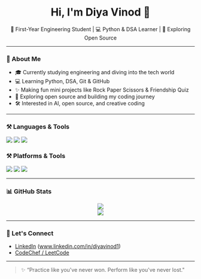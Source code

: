 
<h1 align="center">Hi, I'm Diya Vinod 👋</h1>
<p align="center">
  🌱 First-Year Engineering Student | 💻 Python & DSA Learner | 🚀 Exploring Open Source
</p>

---

### 💫 About Me

- 🎓 Currently studying engineering and diving into the tech world
- 💻 Learning Python, DSA, Git & GitHub
- ✨ Making fun mini projects like Rock Paper Scissors & Friendship Quiz
- 🌱 Exploring open source and building my coding journey
- 🛠️ Interested in AI, open source, and creative coding

---

### ⚒️ Languages & Tools

<p>
  <img src="https://img.shields.io/badge/Python-3670A0?style=for-the-badge&logo=python&logoColor=ffdd54" />
  <img src="https://img.shields.io/badge/GitHub-181717?style=for-the-badge&logo=github&logoColor=white" />
  <img src="https://img.shields.io/badge/VSCode-007ACC?style=for-the-badge&logo=visual%20studio%20code&logoColor=white" />
</p>


### ⚒️ Platforms & Tools

<p>
  <img src="https://img.shields.io/badge/Python-3776AB?style=for-the-badge&logo=python&logoColor=white" />
  <img src="https://img.shields.io/badge/GitHub-181717?style=for-the-badge&logo=github&logoColor=white" />
  <a href="https://www.codechef.com/users/diyavinod">
    <img src="https://img.shields.io/badge/CodeChef-5B4638?style=for-the-badge&logo=codechef&logoColor=white" />
  </a>
</p>

---

### 📊 GitHub Stats

<p align="center">
  <img src="https://github-readme-stats.vercel.app/api?username=diyavinod1&show_icons=true&theme=tokyonight" />
  <br>
  <img src="https://github-readme-streak-stats.herokuapp.com/?user=diyavinod1&theme=tokyonight" />
</p>

---

### 🔗 Let's Connect

- [LinkedIn](#) (www.linkedin.com/in/diyavinod1)
- [CodeChef / LeetCode](#)

---

> ✨ “Practice like you've never won.
      Perform like you've never lost."
